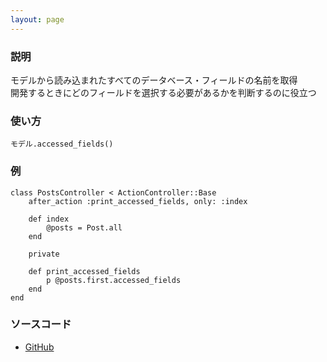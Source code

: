 ```yaml
---
layout: page
---
```


### 説明

モデルから読み込まれたすべてのデータベース・フィールドの名前を取得  
開発するときにどのフィールドを選択する必要があるかを判断するのに役立つ

### 使い方

    モデル.accessed_fields()

### 例

    class PostsController < ActionController::Base
        after_action :print_accessed_fields, only: :index

        def index
            @posts = Post.all
        end

        private

        def print_accessed_fields
            p @posts.first.accessed_fields
        end
    end

### ソースコード

- [GitHub](https://github.com/rails/rails/blob/984c3ef2775781d47efa9f541ce570daa2434a80/activerecord/lib/active_record/attribute_methods.rb#L376)
